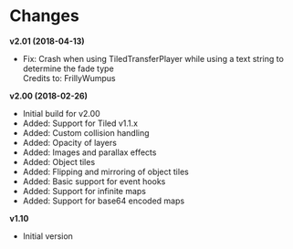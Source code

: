 # Changes

**v2.01 (2018-04-13)**  
* Fix: Crash when using TiledTransferPlayer while using a text string to
  determine the fade type  
  Credits to: FrillyWumpus

**v2.00 (2018-02-26)**
* Initial build for v2.00
* Added: Support for Tiled v1.1.x
* Added: Custom collision handling
* Added: Opacity of layers
* Added: Images and parallax effects
* Added: Object tiles
* Added: Flipping and mirroring of object tiles
* Added: Basic support for event hooks
* Added: Support for infinite maps
* Added: Support for base64 encoded maps

**v1.10**
* Initial version